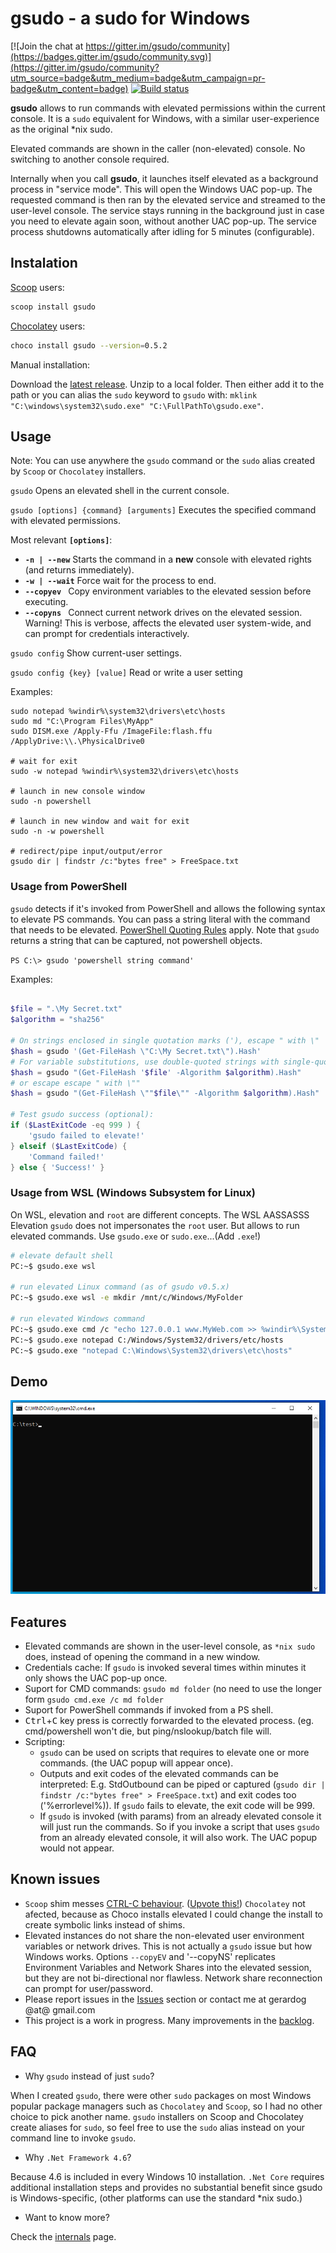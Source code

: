 # gsudo - a sudo for Windows

[![Join the chat at https://gitter.im/gsudo/community](https://badges.gitter.im/gsudo/community.svg)](https://gitter.im/gsudo/community?utm_source=badge&utm_medium=badge&utm_campaign=pr-badge&utm_content=badge)
[![Build status](https://ci.appveyor.com/api/projects/status/nkd11bifhnqaxay9/branch/master?svg=true)](https://ci.appveyor.com/project/gerardog/gsudo)

**gsudo** allows to run commands with elevated permissions within the current console. 
It is a `sudo` equivalent for Windows, with a similar user-experience as the original *nix sudo.

Elevated commands are shown in the caller (non-elevated) console. No switching to another console required.

Internally when you call **gsudo**, it launches itself elevated as a background process in "service mode". This will open the Windows UAC pop-up. The requested command is then ran by the elevated service and streamed to the user-level console. The service stays running in the background just in case you need to elevate again soon, without another UAC pop-up. The service process shutdowns automatically after idling for 5 minutes (configurable).

## Instalation

[Scoop](https://chocolatey.org/install) users: 

``` bash
scoop install gsudo
```

[Chocolatey](https://chocolatey.org/install) users:

``` bash
choco install gsudo --version=0.5.2
```

Manual installation:

Download the [latest release](https://github.com/gerardog/gsudo/releases/latest). Unzip to a local folder. Then either add it to the path or you can alias the `sudo` keyword to `gsudo` with:
 `mklink "C:\windows\system32\sudo.exe" "C:\FullPathTo\gsudo.exe"`.

## Usage

Note: You can use anywhere the `gsudo` command or the `sudo` alias created by `Scoop` or `Chocolatey` installers.

```gsudo```
Opens an elevated shell in the current console.

```gsudo [options] {command} [arguments]```
Executes the specified command with elevated permissions.

Most relevant **`[options]`**:

- **`-n | --new`**        Starts the command in a **new** console with elevated rights (and returns immediately).
- **```-w | --wait```**       Force wait for the process to end.
- **`--copyev `**         Copy environment variables to the elevated session before executing.
- **`--copyns `**         Connect current network drives on the elevated session. Warning! This is verbose, affects the elevated user system-wide, and can prompt for credentials interactively.

```gsudo config```
Show current-user settings.

```gsudo config {key} [value]```
Read or write a user setting

Examples:

``` batch
sudo notepad %windir%\system32\drivers\etc\hosts
sudo md "C:\Program Files\MyApp"
sudo DISM.exe /Apply-Ffu /ImageFile:flash.ffu /ApplyDrive:\\.\PhysicalDrive0

# wait for exit
sudo -w notepad %windir%\system32\drivers\etc\hosts

# launch in new console window
sudo -n powershell

# launch in new window and wait for exit
sudo -n -w powershell

# redirect/pipe input/output/error
gsudo dir | findstr /c:"bytes free" > FreeSpace.txt
```

### Usage from PowerShell

`gsudo` detects if it's invoked from PowerShell and allows the following syntax to elevate PS commands.
You can pass a string literal with the command that needs to be elevated. [PowerShell Quoting Rules](https://docs.microsoft.com/en-us/powershell/module/microsoft.powershell.core/about/about_quoting_rules) apply. Note that `gsudo` returns a string that can be captured, not powershell objects.

`PS C:\> gsudo 'powershell string command'`

Examples:

``` PowerShell

$file = ".\My Secret.txt"
$algorithm = "sha256"

# On strings enclosed in single quotation marks ('), escape " with \"
$hash = gsudo '(Get-FileHash \"C:\My Secret.txt\").Hash'
# For variable substitutions, use double-quoted strings with single-quotati	on marks inside
$hash = gsudo "(Get-FileHash '$file' -Algorithm $algorithm).Hash"
# or escape escape " with \""
$hash = gsudo "(Get-FileHash \""$file\"" -Algorithm $algorithm).Hash"

# Test gsudo success (optional):
if ($LastExitCode -eq 999 ) {
    'gsudo failed to elevate!'
} elseif ($LastExitCode) {
    'Command failed!'
} else { 'Success!' }
```

### Usage from WSL (Windows Subsystem for Linux)

On WSL, elevation and `root` are different concepts. The WSL AASSASSS Elevation 
`gsudo` does not impersonates the `root` user. But allows to run elevated commands.
Use `gsudo.exe` or `sudo.exe`...(Add `.exe`!)

``` bash
# elevate default shell
PC:~$ gsudo.exe wsl

# run elevated Linux command (as of gsudo v0.5.x)
PC:~$ gsudo.exe wsl -e mkdir /mnt/c/Windows/MyFolder

# run elevated Windows command
PC:~$ gsudo.exe cmd /c "echo 127.0.0.1 www.MyWeb.com >> %windir%\System32\drivers\etc\hosts"
PC:~$ gsudo.exe notepad C:/Windows/System32/drivers/etc/hosts
PC:~$ gsudo.exe "notepad C:\Windows\System32\drivers\etc\hosts"
```

## Demo

![gsudo demo](demo.gif)

## Features

- Elevated commands are shown in the user-level console, as `*nix sudo` does, instead of opening the command in a new window.
- Credentials cache: If `gsudo` is invoked several times within minutes it only shows the UAC pop-up once.
- Suport for CMD commands: `gsudo md folder` (no need to use the longer form `gsudo cmd.exe /c md folder`
- Suport for PowerShell commands if invoked from a PS shell.
- <kbd>Ctrl</kbd>+<kbd>C</kbd> key press is correctly forwarded to the elevated process. (eg. cmd/powershell won't die, but ping/nslookup/batch file will.
- Scripting: 
  - `gsudo` can be used on scripts that requires to elevate one or more commands. (the UAC popup will appear once). 
  - Outputs and exit codes of the elevated commands can be interpreted: E.g. StdOutbound can be piped or captured (`gsudo dir | findstr /c:"bytes free" > FreeSpace.txt`) and exit codes too ('%errorlevel%)). If `gsudo` fails to elevate, the exit code will be 999.
  - If `gsudo` is invoked (with params) from an already elevated console it will just run the commands. So if you invoke a script that uses `gsudo` from an already elevated console, it will also work. The UAC popup would not appear.

## Known issues

- `Scoop` shim messes [CTRL-C behaviour](https://github.com/lukesampson/scoop/issues/1896). ([Upvote this!](https://github.com/lukesampson/scoop/issues/3634)) `Chocolatey` not afected, because as Choco installs elevated I could change the install to create symbolic links instead of shims.
- Elevated instances do not share the non-elevated user environment variables or network drives. This is not actually a `gsudo` issue but how Windows works. Options `--copyEV` and '--copyNS' replicates Environment Variables and Network Shares into the elevated session, but they are not bi-directional nor flawless. Network share reconnection can prompt for user/password.
- Please report issues in the [Issues](https://github.com/gerardog/gsudo/issues) section or contact me at gerardog @at@ gmail.com
- This project is a work in progress. Many improvements in the [backlog](backlog.md).

## FAQ

- Why `gsudo` instead of just `sudo`?

When I created `gsudo`, there were other `sudo` packages on most Windows popular package managers such as `Chocolatey` and `Scoop`, so I had no other choice to pick another name. `gsudo` installers on Scoop and Chocolatey create aliases for `sudo`, so feel free to use the `sudo` alias instead on your command line to invoke `gsudo`.

- Why `.Net Framework 4.6`?

Because 4.6 is included in every Windows 10 installation. `.Net Core` requires additional installation steps and provides no substantial benefit since gsudo is Windows-specific, (other platforms can use the standard *nix sudo.)

- Want to know more?

Check the [internals](internals.md) page.
